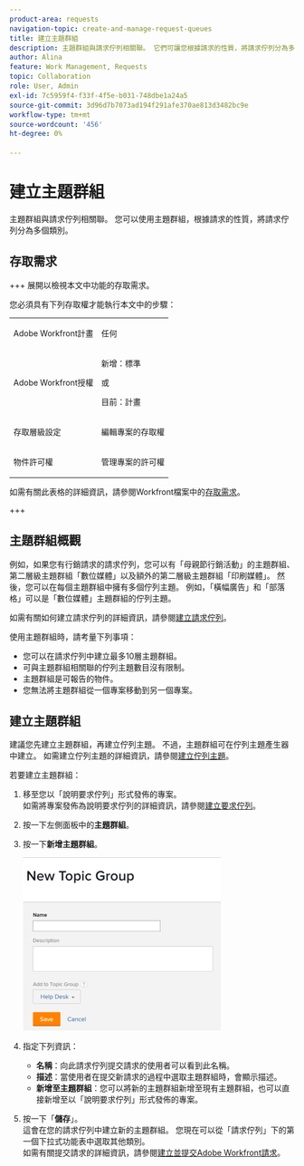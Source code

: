 ```yaml
---
product-area: requests
navigation-topic: create-and-manage-request-queues
title: 建立主題群組
description: 主題群組與請求佇列相關聯。 它們可讓您根據請求的性質，將請求佇列分為多個類別。
author: Alina
feature: Work Management, Requests
topic: Collaboration
role: User, Admin
exl-id: 7c5959f4-f33f-4f5e-b031-748dbe1a24a5
source-git-commit: 3d96d7b7073ad194f291afe370ae813d3482bc9e
workflow-type: tm+mt
source-wordcount: '456'
ht-degree: 0%

---
```


# 建立主題群組

<!-- Audited: 2/2024 -->

主題群組與請求佇列相關聯。 您可以使用主題群組，根據請求的性質，將請求佇列分為多個類別。

## 存取需求

+++ 展開以檢視本文中功能的存取需求。

您必須具有下列存取權才能執行本文中的步驟：

<table style="table-layout:auto"> 
 <col> 
 <col> 
 <tbody> 
  <tr> 
   <td role="rowheader">Adobe Workfront計畫</td> 
   <td> <p>任何 </p> </td> 
  </tr> 
  <tr> 
   <td role="rowheader"> <p role="rowheader">Adobe Workfront授權</p> </td> 
   <td>   
      <p>新增：標準</p>
      <p>或</p> 
      <p>目前：計畫</p>
 </td> 
  </tr> 
  <tr> 
   <td role="rowheader">存取層級設定</td> 
   <td> <p>編輯專案的存取權</p> </td> 
  </tr> 
  <tr> 
   <td role="rowheader">物件許可權</td> 
   <td> <p> 管理專案的許可權</p> </td> 
  </tr> 
 </tbody> 
</table>

如需有關此表格的詳細資訊，請參閱Workfront檔案中的[存取需求](/help/quicksilver/administration-and-setup/add-users/access-levels-and-object-permissions/access-level-requirements-in-documentation.md)。

+++

## 主題群組概觀

例如，如果您有行銷請求的請求佇列，您可以有「母親節行銷活動」的主題群組、第二層級主題群組「數位媒體」以及額外的第二層級主題群組「印刷媒體」。 然後，您可以在每個主題群組中擁有多個佇列主題。 例如，「橫幅廣告」和「部落格」可以是「數位媒體」主題群組的佇列主題。

如需有關如何建立請求佇列的詳細資訊，請參閱[建立請求佇列](../../../manage-work/requests/create-and-manage-request-queues/create-request-queue.md)。

使用主題群組時，請考量下列事項：

* 您可以在請求佇列中建立最多10層主題群組。
* 可與主題群組相關聯的佇列主題數目沒有限制。
* 主題群組是可報告的物件。
* 您無法將主題群組從一個專案移動到另一個專案。

## 建立主題群組

建議您先建立主題群組，再建立佇列主題。 不過，主題群組可在佇列主題產生器中建立。 如需建立佇列主題的詳細資訊，請參閱[建立佇列主題](../../../manage-work/requests/create-and-manage-request-queues/create-queue-topics.md)。

若要建立主題群組：

1. 移至您以「說明要求佇列」形式發佈的專案。\
   如需將專案發佈為說明要求佇列的詳細資訊，請參閱[建立要求佇列](../../../manage-work/requests/create-and-manage-request-queues/create-request-queue.md)。

1. 按一下左側面板中的&#x200B;**主題群組**。
1. 按一下&#x200B;**新增主題群組**。

   ![](assets/new-topic-group-box-nwe-350x306.png)

1. 指定下列資訊：

   * **名稱**：向此請求佇列提交請求的使用者可以看到此名稱。
   * **描述**：當使用者在提交新請求的過程中選取主題群組時，會顯示描述。
   * **新增至主題群組**：您可以將新的主題群組新增至現有主題群組，也可以直接新增至以「說明要求佇列」形式發佈的專案。

1. 按一下「**儲存**」。\
   這會在您的請求佇列中建立新的主題群組。 您現在可以從「請求佇列」下的第一個下拉式功能表中選取其他類別。\
   如需有關提交請求的詳細資訊，請參閱[建立並提交Adobe Workfront請求](../../../manage-work/requests/create-requests/create-submit-requests.md)。
